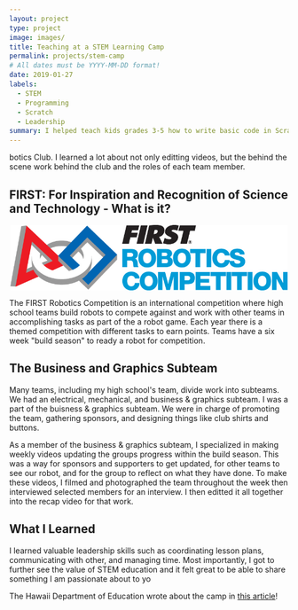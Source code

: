 ```yaml
---
layout: project
type: project
image: images/
title: Teaching at a STEM Learning Camp
permalink: projects/stem-camp
# All dates must be YYYY-MM-DD format!
date: 2019-01-27
labels:
  - STEM
  - Programming
  - Scratch
  - Leadership
summary: I helped teach kids grades 3-5 how to write basic code in Scratch as well expose them to various science topcis to explore in a student run STEM camp over break.
---
```


botics Club. I learned a lot about not only editting videos, but the behind the scene work behind the club and the roles of each team member.

## FIRST: For Inspiration and Recognition of Science and Technology - What is it?

<div class="ui small rounded images" align="center">
  <img align="center" width="500" src="../images/FIRSTRobotics_icon.jpg">
</div>

The FIRST Robotics Competition is an international competition where high school teams build robots to compete against and work with other teams in accomplishing tasks as part of the a robot game. Each year there is a themed competition with different tasks to earn points. Teams have a six week "build season" to ready a robot for competition.

## The Business and Graphics Subteam

Many teams, including my high school's team, divide work into subteams. We had an electrical, mechanical, and business & graphics subteam. I was a part of the buisness & graphics subteam. We were in charge of promoting the team, gathering sponsors, and designing things like club shirts and buttons.

As a member of the business & graphics subteam, I specialized in making weekly videos updating the groups progress within the build season. This was a way for sponsors and supporters to get updated, for other teams to see our robot, and for the group to reflect on what they have done. To make these videos, I filmed and photographed the team throughout the week then interviewed selected members for an interview. I then editted it all together into the recap video for that work.

## What I Learned

I learned valuable leadership skills such as coordinating lesson plans, communicating with other, and managing time. Most importantly, I got to further see the value of STEM education and it felt great to be able to share something I am passionate about to yo

The Hawaii Department of Education wrote about the camp in [this article](www.hawaiipublicschools.org/VisionForSuccess/SuccessStories/Students/Pages/MililaniSTEMCamp.aspx
)!
